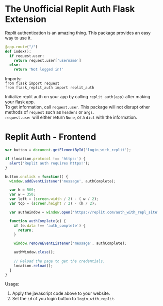 # The Unofficial Replit Auth Flask Extension
Replit authentication is an amazing thing. This package provides an easy way to use it.
```python
@app.route("/")
def index():
  if request.user:
    return request.user['username']
  else:
    return 'Not logged in!'
```
Imports:  
```from flask import request```  
```from flask_replit_auth import replit_auth```  

Initialize replit auth on your app by calling ```replit_auth(app)``` after making your flask app.  
To get information, call ```request.user```. This package will not disrupt other methods of ```request``` such as ```headers``` or ```args```.  
```request.user``` will either return ```None```, or a ```dict``` with the information.
# Replit Auth - Frontend
```js
var button = document.getElementById('login_with_replit');

if (location.protocol !== 'https:') {
  alert('Replit auth requires https!');
}

button.onclick = function() {
  window.addEventListener('message', authComplete);

  var h = 500;
  var w = 350;
  var left = (screen.width / 2) - ( w / 2);
  var top = (screen.height / 2) - (h / 2);

  var authWindow = window.open('https://replit.com/auth_with_repl_site?domain=' + location.host, '_blank', 'modal=yes, toolbar=no, location=no, directories=no, status=no, menubar=no, scrollbars=no, resizable=no, copyhistory=no, width=' + w + ', height=' + h + ', top=' + top + ', left=' + left)

  function authComplete(e) {
    if (e.data !== 'auth_complete') {
      return;
    }

    window.removeEventListener('message', authComplete);

    authWindow.close();
    
    // Reload the page to get the credentials.
    location.reload();
  }
}
```
Usage:  
1. Apply the javascript code above to your website.  
2. Set the ```id``` of you login button to ```login_with_replit```.  